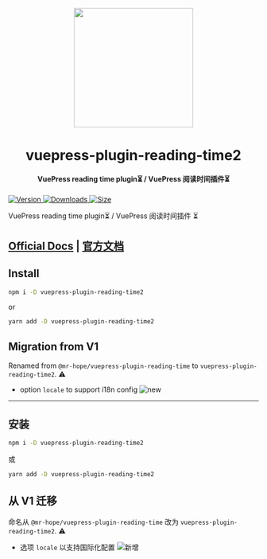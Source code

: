 <!-- markdownlint-disable -->
<p align="center">
  <img width="240" src="https://vuepress-theme.mrhope.site/logo.svg" style="text-align: center;"/>
</p>
<h1 align="center">vuepress-plugin-reading-time2</h1>
<h4 align="center">VuePress reading time plugin⏳ / VuePress 阅读时间插件⏳</h4>

[![Version](https://img.shields.io/npm/v/vuepress-plugin-reading-time2/next.svg?style=flat-square&logo=npm) ![Downloads](https://img.shields.io/npm/dm/vuepress-plugin-reading-time2.svg?style=flat-square&logo=npm) ![Size](https://img.shields.io/bundlephobia/min/vuepress-plugin-reading-time2?style=flat-square&logo=npm)](https://www.npmjs.com/package/vuepress-plugin-reading-time2)

<!-- markdownlint-restore -->

VuePress reading time plugin⏳ / VuePress 阅读时间插件 ⏳

## [Official Docs](https://vuepress-theme-hope.github.io/reading-time/) | [官方文档](https://vuepress-theme-hope.github.io/reading-time/zh/)

## Install

```bash
npm i -D vuepress-plugin-reading-time2
```

or

```bash
yarn add -D vuepress-plugin-reading-time2
```

## Migration from V1

Renamed from `@mr-hope/vuepress-plugin-reading-time` to `vuepress-plugin-reading-time2`. ⚠

- option `locale` to support i18n config ![new](https://img.shields.io/badge/-new-brightgreen)

---

## 安装

```bash
npm i -D vuepress-plugin-reading-time2
```

或

```bash
yarn add -D vuepress-plugin-reading-time2
```

## 从 V1 迁移

命名从 `@mr-hope/vuepress-plugin-reading-time` 改为 `vuepress-plugin-reading-time2`. ⚠

- 选项 `locale` 以支持国际化配置 ![新增](https://img.shields.io/badge/-新增-brightgreen)
